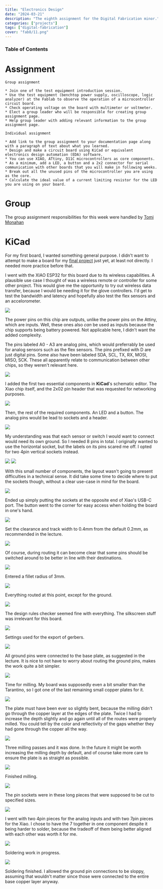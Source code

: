 ```yaml
---
title: "Electronics Design"
date: "2024-03-21"
description: "The eighth assignment for the Digital Fabrication minor."
categories: ["projects"]
tags: ["digital-fabrication"]
cover: "fab8/11.png"
---
```


### Table of Contents

# Assignment

```
Group assignment

* Join one of the test equipment introduction session.
* Use the test equipment (benchtop power supply, oscilloscope, logic analyzer) at the Fablab to observe the operation of a microcontroller circuit board.
* Check operating voltage on the board with multimeter or voltmeter.
* Elect a group leader who will be responsible for creating group assignment page.
* Help group leader with adding relevant information to the group assignment page.

Individual assignment

* Add link to the group assignment to your documentation page along with a paragraph of text about what you learned.
* Design and make a circuit board using KiCad or equivalent electronics design automation (EDA) software. 
* You can use XIAO, ATtiny, D11C microcontrollers as core components.
* As a minimum, add a LED, a button and a 2x2 connector for serial communication with other boards that you will make in following weeks.
* Break out all the unused pins of the microcontroller you are using as the core.
* Calculate the ideal value of a current limiting resistor for the LED you are using on your board. 
```

# Group 

The group assignment responsibilities for this week were handled by [Tomi Monahan](https://tomimonahan.gitlab.io/digital-fabrication/electronics-design-group-assignment.html)


# KiCad

For my first board, I wanted something general purpose. I didn't want to attempt to make a board for my [final project](fablab-00) just yet, at least not directly. I needed more practice before that.

I went with the XIAO ESP32 for this board due to its wireless capabilities. A plausible use case I thought of was a wireless remote or controller for some other project. This would give me the opportunity to try out wireless data transfer, because I would be needing it for the glove controllers. I'd get to test the bandwidth and latency and hopefully also test the flex sensors and an accelorometer. 

![](fab8/01.png)

The power pins on this chip are outputs, unlike the power pins on the Attiny, which are inputs. Well, these ones also _can_ be used as inputs because the chip supports being battery powered. Not applicable here, I didn't want the added complexity. 

The pins labeled A0 - A3 are analog pins, which would preferrably be used for analog sensors such as the flex sensors. The pins prefixed with D are just digital pins. Some also have been labeled SDA, SCL, TX, RX, MOSI, MISO, SCK. These all apparently relate to communication between other chips, so they weren't relevant here. 

![](fab8/02.png)

I added the first two essential components in **KiCad**'s schematic editor. The Xiao chip itself, and the 2x02 pin header that was requested for networking purposes. 

![](fab8/03.png)

Then, the rest of the required components. An LED and a button. The analog pins would be lead to sockets and a header. 

![](fab8/04.png)

My understanding was that each sensor or switch I would want to connect would need its own ground. So I needed 8 pins in total. I originally wanted to use the horizontal socket, but the labels on its pins scared me off. I opted for two 4pin vertical sockets instead. 

![](fab8/05.png)
![](fab8/06.png)

With this small number of components, the layout wasn't going to present difficulties in a technical sense. It did take some time to decide where to put the sockets though, without a clear use-case in mind for the board. 

![](fab8/07.png)

Ended up simply putting the sockets at the opposite end of Xiao's USB-C port. The button went to the corner for easy access when holding the board in one's hand. 

![](fab8/08.png)

Set the clearance and track width to 0.4mm from the default 0.2mm, as recommended in the lecture. 

![](fab8/09.png)

Of course, during routing it can become clear that some pins should be switched around to be better in line with their destinations.

![](fab8/10.png)

Entered a fillet radius of 3mm. 

![](fab8/11.png)

Everything routed at this point, except for the ground. 

![](fab8/12.png)

The design rules checker seemed fine with everything. The silkscreen stuff was irrelevant for this board. 

![](fab8/13.png)

Settings used for the export of gerbers. 

![](fab8/14.png)

All ground pins were connected to the base plate, as suggested in the lecture. It is nice to not have to worry about routing the ground pins, makes the work quite a bit simpler. 

![](fab8/15.jpg)

Time for milling. My board was supposedly even a bit smaller than the Tarantino, so I got one of the last remaining small copper plates for it. 

![](fab8/16.jpg)

The plate must have been ever so slightly bent, because the milling didn't go through the copper layer at the edges of the plate. Twice I had to increase the depth slightly and go again until all of the routes were properly milled. You could tell by the color and reflectivity of the gaps whether they had gone through the copper all the way. 

![](fab8/17.jpg)

Three milling passes and it was done. In the future it might be worth increasing the milling depth by default, and of course take more care to ensure the plate is as straight as possible. 

![](fab8/18.jpg)

Finished milling. 

![](fab8/19.jpg)

The pin sockets were in these long pieces that were supposed to be cut to specified sizes. 

![](fab8/20.jpg)

I went with two 4pin pieces for the analog inputs and with two 7pin pieces for the Xiao. I chose to have the 7 together in one component despite it being harder to solder, because the tradeoff of them being better aligned with each other was worth it for me. 

![](fab8/21.jpg)

Soldering work in progress. 

![](fab8/22.jpg)

Soldering finished. I allowed the ground pin connections to be sloppy, assuming that wouldn't matter since those were connected to the entire base copper layer anyway. 



